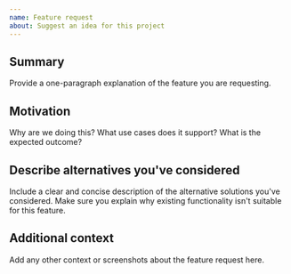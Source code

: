 ```yaml
---
name: Feature request
about: Suggest an idea for this project
---
```


<!--

Have you read the Code of Conduct? By filing an Issue, you are expected to comply with it, including treating everyone with respect:

https://github.com/ministryofjustice/moj-frontend/blob/main/CODE_OF_CONDUCT.md

Do you want to ask a question? Are you looking for support? You can [contact the Design System team](https://design-patterns.service.justice.gov.uk/community/help-and-feedback).

---

Keep in mind that this code is customisable. Please consider the following options before filing this issue:

* Tweak the project's configuration, styles, etcetera.
* Install a community package.
* Create a package or enhance an existing package.

If none of these options is appropriate for the feature you want, please explain why that's the case by filling out the issue template below.

Also, note that the team has finite resources, so it's unlikely that we'll work on feature requests. If we're interested in a particular feature, however, we'll follow up and ask you to submit an RFC to talk about it in more detail.

-->

## Summary

Provide a one-paragraph explanation of the feature you are requesting.

## Motivation

Why are we doing this? What use cases does it support? What is the expected outcome?

## Describe alternatives you've considered

Include a clear and concise description of the alternative solutions you've considered. Make sure you explain why existing functionality isn't suitable for this feature.

## Additional context

Add any other context or screenshots about the feature request here.

